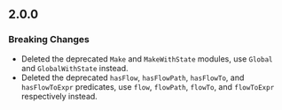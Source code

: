 ## 2.0.0

### Breaking Changes

* Deleted the deprecated `Make` and `MakeWithState` modules, use `Global` and `GlobalWithState` instead.
* Deleted the deprecated `hasFlow`, `hasFlowPath`, `hasFlowTo`, and `hasFlowToExpr` predicates, use `flow`, `flowPath`, `flowTo`, and `flowToExpr` respectively instead.
